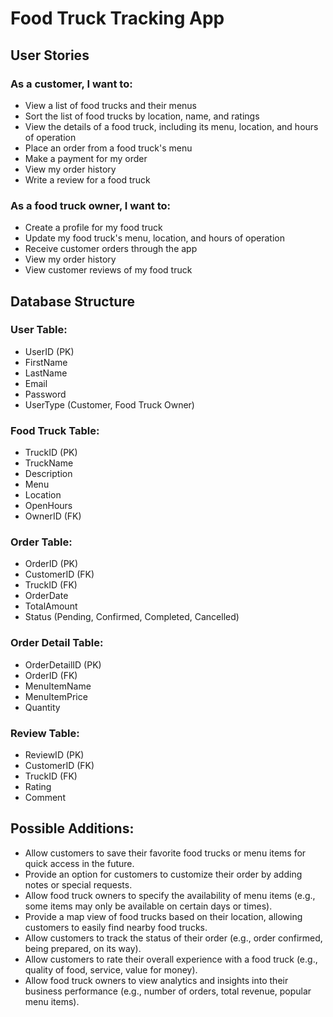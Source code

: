 # Food Truck Tracking App

## User Stories

### As a customer, I want to:

- View a list of food trucks and their menus
- Sort the list of food trucks by location, name, and ratings
- View the details of a food truck, including its menu, location, and hours of operation
- Place an order from a food truck's menu
- Make a payment for my order
- View my order history
- Write a review for a food truck

### As a food truck owner, I want to:

- Create a profile for my food truck
- Update my food truck's menu, location, and hours of operation
- Receive customer orders through the app
- View my order history
- View customer reviews of my food truck

## Database Structure

### User Table:

- UserID (PK)
- FirstName
- LastName
- Email
- Password
- UserType (Customer, Food Truck Owner)

### Food Truck Table:

- TruckID (PK)
- TruckName
- Description
- Menu
- Location
- OpenHours
- OwnerID (FK)

### Order Table:

- OrderID (PK)
- CustomerID (FK)
- TruckID (FK)
- OrderDate
- TotalAmount
- Status (Pending, Confirmed, Completed, Cancelled)

### Order Detail Table:

- OrderDetailID (PK)
- OrderID (FK)
- MenuItemName
- MenuItemPrice
- Quantity

### Review Table:

- ReviewID (PK)
- CustomerID (FK)
- TruckID (FK)
- Rating
- Comment

## Possible Additions:

- Allow customers to save their favorite food trucks or menu items for quick access in the future.
- Provide an option for customers to customize their order by adding notes or special requests.
- Allow food truck owners to specify the availability of menu items (e.g., some items may only be available on certain days or times).
- Provide a map view of food trucks based on their location, allowing customers to easily find nearby food trucks.
- Allow customers to track the status of their order (e.g., order confirmed, being prepared, on its way).
- Allow customers to rate their overall experience with a food truck (e.g., quality of food, service, value for money).
- Allow food truck owners to view analytics and insights into their business performance (e.g., number of orders, total revenue, popular menu items).
